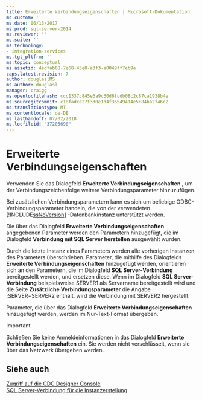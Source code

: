 ```yaml
---
title: Erweiterte Verbindungseigenschaften | Microsoft-Dokumentation
ms.custom: ''
ms.date: 06/13/2017
ms.prod: sql-server-2014
ms.reviewer: ''
ms.suite: ''
ms.technology:
- integration-services
ms.tgt_pltfrm: ''
ms.topic: conceptual
ms.assetid: 4edfab68-7e68-45e8-a3f3-a0049ff7eb9e
caps.latest.revision: 7
author: douglaslMS
ms.author: douglasl
manager: craigg
ms.openlocfilehash: ccc1337c845e3a9c30d6fcdb08c2c87ca1938b4e
ms.sourcegitcommit: c18fadce27f330e1d4f36549414e5c84ba2f46c2
ms.translationtype: MT
ms.contentlocale: de-DE
ms.lasthandoff: 07/02/2018
ms.locfileid: "37205690"
---
```

# <a name="advanced-connection-properties"></a>Erweiterte Verbindungseigenschaften
  Verwenden Sie das Dialogfeld **Erweiterte Verbindungseigenschaften** , um der Verbindungszeichenfolge weitere Verbindungsparameter hinzuzufügen.  
  
 Bei zusätzlichen Verbindungsparametern kann es sich um beliebige ODBC-Verbindungsparameter handeln, die von der verwendeten [!INCLUDE[ssNoVersion](../../includes/ssnoversion-md.md)] -Datenbankinstanz unterstützt werden.  
  
 Die über das Dialogfeld **Erweiterte Verbindungseigenschaften** angegebenen Parameter werden den Parametern hinzugefügt, die im Dialogfeld **Verbindung mit SQL Server herstellen** ausgewählt wurden.  
  
 Durch die letzte Instanz eines Parameters werden alle vorherigen Instanzen des Parameters überschrieben. Parameter, die mithilfe des Dialogfelds **Erweiterte Verbindungseigenschaften** hinzugefügt werden, orientieren sich an den Parametern, die im Dialogfeld **SQL Server-Verbindung** bereitgestellt werden, und ersetzen diese. Wenn im Dialogfeld **SQL Server-Verbindung** beispielsweise SERVER1 als Servername bereitgestellt wird und die Seite **Zusätzliche Verbindungsparameter** die Angabe ;SERVER=SERVER2 enthält, wird die Verbindung mit SERVER2 hergestellt.  
  
 Parameter, die über das Dialogfeld **Erweiterte Verbindungseigenschaften** hinzugefügt werden, werden im Nur-Text-Format übergeben.  
  
> [!IMPORTANT]  
>  Schließen Sie keine Anmeldeinformationen in das Dialogfeld **Erweiterte Verbindungseigenschaften** ein. Sie werden nicht verschlüsselt, wenn sie über das Netzwerk übergeben werden.  
  
## <a name="see-also"></a>Siehe auch  
 [Zugriff auf die CDC Designer Console](access-the-cdc-designer-console.md)   
 [SQL Server-Verbindung für die Instanzerstellung](sql-server-connection-for-instance-creation.md)  
  
  
